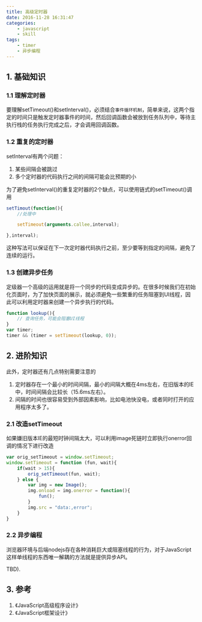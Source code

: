 ```yaml
---
title: 高级定时器
date: 2016-11-28 16:31:47
categories:
    - javascript
    - skill
tags:
    - timer
    - 异步编程
---
```


## 1. 基础知识

### 1.1 理解定时器

要理解setTimeout()和setInterval()，必须结合`事件循环机制`，简单来说，这两个指定的时间只是触发定时器事件的时间，然后回调函数会被放到任务队列中，等待主执行栈的任务执行完成之后，才会调用回调函数。

<!-- more -->

### 1.2 重复的定时器

setInterval有两个问题：

1. 某些间隔会被跳过
2. 多个定时器的代码执行之间的间隔可能会比预期的小

为了避免setInterval()的重复定时器的2个缺点，可以使用链式的setTimeout()调用

```javascript
setTimout(function(){
    //处理中

    setTimeout(arguments.callee,interval);

},interval);
```

这种写法可以保证在下一次定时器代码执行之前，至少要等到指定的间隔，避免了连续的运行。

### 1.3 创建异步任务

定级器一个高级的运用就是将一个同步的代码变成异步的。在很多时候我们在初始化页面时，为了加快页面的展示，就必须避免一些繁重的任务阻塞到UI线程，因此可以利用定时器来创建一个异步执行的代码。

```javascript
function lookup(){
    // 查询任务，可能会阻塞UI线程
}
var timer;
timer && (timer = setTimeout(lookup, 0));
```

## 2. 进阶知识

此外，定时器还有几点特别需要注意的

1. 定时器存在一个最小的时间间隔，最小的间隔大概在4ms左右，在旧版本的IE中，时间间隔会比较长（15.6ms左右）。
2. 间隔的时间也很容易受到外部因素影响，比如电池快没电，或者同时打开的应用程序太多了。

### 2.1 改造setTimeout

如果嫌旧版本IE的最短时钟间隔太大，可以利用image死链时立即执行onerror回调的情况下进行改造

```javascript
var orig_setTimeout = window.setTimeout;
window.setTimeout = function (fun, wait){
    if(wait > 15){
        orig_setTimeout(fun, wait);
    } else {
        var img = new Image();
        img.onload = img.onerror = function(){
            fun();
        }
        img.src = "data:,error";
    }
}
```

### 2.2 异步编程

浏览器环境与后端nodejs存在各种消耗巨大或阻塞线程的行为，对于JavaScript这样单线程的东西唯一解耦的方法就是提供异步API。

TBD).

## 3. 参考

1. 《JavaScript高级程序设计》
2. 《JavaScript框架设计》